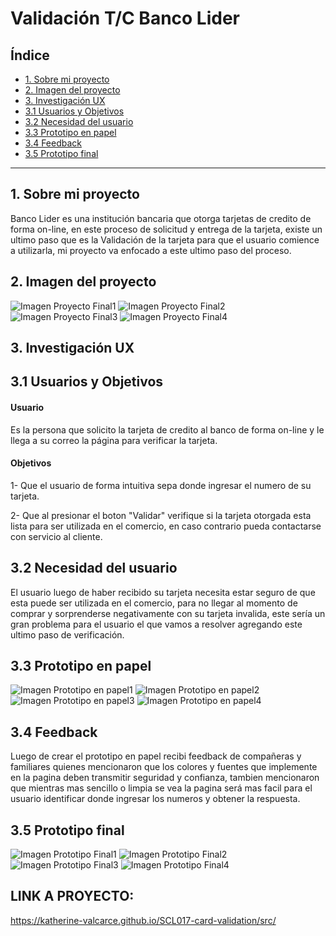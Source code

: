 # Validación T/C Banco Lider

## Índice

* [1. Sobre mi proyecto](#1-Sobre-mi-proyecto)
* [2. Imagen del proyecto](#2-Imagen-del-proyecto)
* [3. Investigación UX](#3-investigación-UX)
*    [3.1 Usuarios y Objetivos](#3.1-Usuarios-y-Objetivos)
*    [3.2 Necesidad del usuario](#3.2-Necesidad-del-usuario)
*    [3.3 Prototipo en papel](#3.3-Prototipo-en-papel)
*    [3.4 Feedback ](#3.4-Feedback)
*    [3.5 Prototipo final](#3.5-Prototipo-final)

***

## 1. Sobre mi proyecto

Banco Lider es una institución bancaria que otorga tarjetas de credito de forma on-line, en este proceso de solicitud y entrega de la tarjeta, existe un ultimo paso que es la Validación de la tarjeta para que el usuario comience a utilizarla, mi proyecto va enfocado a este ultimo paso del proceso.

## 2. Imagen del proyecto

![Imagen Proyecto Final1](https://github.com/katherine-valcarce/SCL017-card-validation/blob/master/src/imagenes/imagen%20final%20proyecto.png)
![Imagen Proyecto Final2](https://github.com/katherine-valcarce/SCL017-card-validation/blob/master/src/imagenes/imagen%20final%20proyecto2.png)
![Imagen Proyecto Final3](https://github.com/katherine-valcarce/SCL017-card-validation/blob/master/src/imagenes/imagen%20final%20proyecto3.png)
![Imagen Proyecto Final4](https://github.com/katherine-valcarce/SCL017-card-validation/blob/master/src/imagenes/imagen%20final%20proyecto4.png)

## 3. Investigación UX
 
 ## 3.1 Usuarios y Objetivos

#### Usuario
Es la persona que solicito la tarjeta de credito al banco de forma on-line y le llega a su correo la página para verificar la tarjeta.
#### Objetivos
1- Que el usuario de forma intuitiva sepa donde ingresar el numero de su tarjeta.

2- Que al presionar el boton "Validar" verifique si la tarjeta otorgada esta lista para ser utilizada en el comercio, en caso contrario pueda contactarse con servicio al cliente.

 ## 3.2 Necesidad del usuario
 El usuario luego de haber recibido su tarjeta necesita estar seguro de que esta puede ser utilizada en el comercio, para no llegar al momento de comprar y sorprenderse negativamente con su tarjeta invalida, este sería un gran problema para el usuario el que vamos a resolver agregando este ultimo paso de verificación.

 ## 3.3 Prototipo en papel 
 ![Imagen Prototipo en papel1](https://github.com/katherine-valcarce/SCL017-card-validation/blob/master/src/imagenes/prototipoPapel1.png)
 ![Imagen Prototipo en papel2](https://github.com/katherine-valcarce/SCL017-card-validation/blob/master/src/imagenes/prototipoPapel2.png)
 ![Imagen Prototipo en papel3](https://github.com/katherine-valcarce/SCL017-card-validation/blob/master/src/imagenes/prototipoPapel3.png)
 ![Imagen Prototipo en papel4](https://github.com/katherine-valcarce/SCL017-card-validation/blob/master/src/imagenes/prototipoPapel4.png)
 
 ## 3.4 Feedback 
 
 Luego de crear el prototipo en papel recibi feedback de compañeras y familiares quienes mencionaron que los colores y fuentes que implemente en la pagina deben transmitir seguridad y confianza, tambien mencionaron que mientras mas sencillo o limpia se vea la pagina será mas facil para el usuario identificar donde ingresar los numeros y obtener la respuesta.
 
 ## 3.5 Prototipo final
 
  ![Imagen Prototipo Final1](https://github.com/katherine-valcarce/SCL017-card-validation/blob/master/src/imagenes/prototipoFinal1.png)
  ![Imagen Prototipo Final2](https://github.com/katherine-valcarce/SCL017-card-validation/blob/master/src/imagenes/prototipoFinal2.png)
  ![Imagen Prototipo Final3](https://github.com/katherine-valcarce/SCL017-card-validation/blob/master/src/imagenes/prototipoFinal3.png)
  ![Imagen Prototipo Final4](https://github.com/katherine-valcarce/SCL017-card-validation/blob/master/src/imagenes/prototipoFinal4.png)
 
## LINK A PROYECTO:
https://katherine-valcarce.github.io/SCL017-card-validation/src/